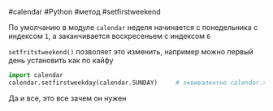 #calendar #Python #метод #setfirstweekend


По умолчанию в модуле `calendar` неделя начинается с понедельника с индексом `1`,  а заканчивается воскресеньем с индексом `6`

`setfritstweekend()` позволяет это изменить, например можно первый день установить как по кайфу
```python
import calendar
calendar.setfirstweekday(calendar.SUNDAY)     # эквивалентно calendar.setfirstweekday(6)
```
Да и все, это все зачем он нужен